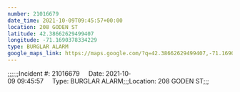 ```yaml
---
number: 21016679
date_time: 2021-10-09T09:45:57+00:00
location: 208 GODEN ST
latitude: 42.38662629499407
longitude: -71.1690378334229
type: BURGLAR ALARM
google_maps_link: https://maps.google.com/?q=42.38662629499407,-71.1690378334229
---
```


;;;;;;Incident #: 21016679     Date: 2021‐10‐09 09:45:57     Type: BURGLAR ALARM;;;Location: 208 GODEN ST;;;
